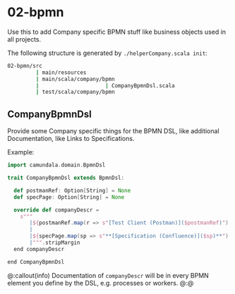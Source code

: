 # 02-bpmn

Use this to add Company specific BPMN stuff like business objects used in all projects.

The following structure is generated by `./helperCompany.scala init`:

```bash
02-bpmn/src
         | main/resources
         | main/scala/company/bpmn
         |                     | CompanyBpmnDsl.scala          
         | test/scala/company/bpmn       
```

## CompanyBpmnDsl

Provide some Company specific things for the BPMN DSL, like additional Documentation, like Links to Specifications.

Example:

```scala mdoc
import camundala.domain.BpmnDsl

trait CompanyBpmnDsl extends BpmnDsl:

  def postmanRef: Option[String] = None
  def specPage: Option[String] = None

  override def companyDescr =
    s"""
       |${postmanRef.map(r => s"[Test Client (Postman)]($postmanRef)").mkString}
       |
       |${specPage.map(sp => s"**[Specification (Confluence)]($sp)**").mkString}
       |""".stripMargin
  end companyDescr

end CompanyBpmnDsl
```

@:callout(info)
Documentation of `companyDescr` will be in every BPMN element you define by the DSL, e.g. processes or workers.
@:@
